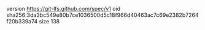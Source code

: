 version https://git-lfs.github.com/spec/v1
oid sha256:3da3bc549e80b7ce1036500d5c18f966d40463ac7c69e2382b7264f20b339a74
size 138
